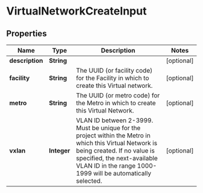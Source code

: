 

# VirtualNetworkCreateInput


## Properties

| Name | Type | Description | Notes |
|------------ | ------------- | ------------- | -------------|
|**description** | **String** |  |  [optional] |
|**facility** | **String** | The UUID (or facility code) for the Facility in which to create this Virtual network. |  [optional] |
|**metro** | **String** | The UUID (or metro code) for the Metro in which to create this Virtual Network. |  [optional] |
|**vxlan** | **Integer** | VLAN ID between 2-3999. Must be unique for the project within the Metro in which this Virtual Network is being created. If no value is specified, the next-available VLAN ID in the range 1000-1999 will be automatically selected. |  [optional] |



